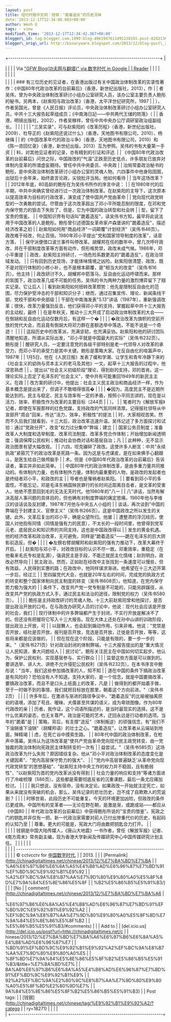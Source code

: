 ```yaml
--- 
layout: post 
title: 纽约时报中文网｜钱钢："跪着造反"的历史况味 
date:'2013-12-17T12:34:00.003+08:00' 
author: Wenh Q
tags: - view
modified\_time: '2013-12-17T12:34:42.367+08:00' 
blogger\_id: tag:blogger.com,1999:blog-4961947611491238191.post-8282136874725884237
blogger\_orig\_url: http://binaryware.blogspot.com/2013/12/blog-post\_2308.html
---
```

+--------------------------------------------------------------------------+
| <div>                                                                    |
|                                                                          |
| Via ["GFW Blog(功夫网与翻墙)" via 数字时代 in Google                     |
| Reader](https://www.blogger.com/blogger.g?blogID=4961947611491238191)    |
|                                                                          |
| </div>                                                                   |
|                                                                          |
| <div style="font-size: 14px; margin-top: 5px;">                          |
|                                                                          |
| ### 有三位历史的见证者，在香港出版过有关中国政治体制改革的实录性著作：《中国80年代政治改革的台前幕后》（香港，新世纪出版社，2013），作 |
| 者吴伟，曾为中央政治体制改革研讨小组办公室研究人员，该办公室主要负责人鲍彤的秘书。另两本，《赵紫阳与政治改革》（香港，太平洋世纪研究所，1997 |
| ），作者吴国光，曾是《人民日报》评论员，中央政治体制改革研讨小组办公室研究人员，中共十三大报告起草组成员；《中南海日記——中共两代王储的陨落》（ |
| 香港，明镜出版社，2002），作者吴稼祥，曾任中共中央办公厅调研室政治组副组长。 |
|                                                                          |
|                                                                          |
| "三吴实录"，可与赵紫阳的《改革历程》（香港，新世纪出版社，2009）、杜导正的《赵紫阳还说过什么》（香港，天地图书有限公司，2010）、杨继绳 |
| 的《中国改革年代的政治斗争》（香港，天地图书有限公司，2010）和《陈一咨回忆录》（香港，新世纪出版，2013）互为参照。吴伟的书有大量第一手资 |
| 料，对其他见证者的记录，亦有精到的引证和评述.
                           |
| 《中国80年代政治改革的台前幕后》问世之际，中国政改的"气温"正跌至历史低点，许多朋友已放弃对体制内变革的所谓虚妄期待。曾任中共中央委员、中央政 |
| 治局常委政治秘书的鲍彤，是中央政治体制改革研讨小组办公室的灵魂人物。六四事件中他身陷囹圄，出狱后十余年来，始终直言论政，尖锐批评当局。他如何看待 |
| 当年这场改革？
                                                          |
| 2012年年底，80高龄的鲍彤在为吴伟书所作的序言中说：
                      |
| 在1980年代的后半期，中共中央确实曾经进行过一次政治体制改革。在赵紫阳的主导下，这次原本以提高效率为目标的行政改革，演变成了使中国共产党由革命 |
| 党向现代政党转型的一次勇敢的尝试。尽管由于这次改革超出了邓小平所能忍耐的限度，在邓和党内保守势力的狙击下失败了，但是，它为中国的政治转型和社会转 |
| 型，留下了宝贵的借鉴。
                                                  |
| 中国知识界有句话叫"跪着造反"，读吴伟书方知，最早将此说法用于中国改革的人是鲍彤。鲍彤曾引述德国女革命家卢森堡讲的"跪着造反"，描述经济改革之初 |
| 赵紫阳如何用"商品经济"一词颠覆"计划经济"（吴伟书46页）。政改难于经改，何止百倍。1980年邓小平提出"党和国家领导制度的改革"，话音方落， |
| 保守派便借口波兰事件叫停改革。胡耀邦在任的数年中，曾几次呼吁政改，并在干部制度改革等方面有动作，但形格势禁，政改未成气候。1986年，邓小平重提 |
| 政改，赵紫阳主持研讨，一场危险系数更高的"跪着造反"，在政治领域发动。
    |
| 只有回到历史现场，才能体味情境之凶险。赵紫阳很清楚，政改，既不是对现行体制的小修小补，也不是根本颠覆，是"相当大的改变"（吴伟书16页）。他主持 |
| 政改研讨不久，胡耀邦中箭落马，反自由化运动呼啸而来。那样的氛围下，政治改革几成不可能的任务。吴伟的书为两种力量的激烈博弈留下了翔实记录。它让后人 |
| 看到赵紫阳如何扭转改革颓势：他先是限制反自由化的范围，尽力保护受冲击的干部和知识分子；继而，通过召集宣传、理论、新闻条线干部、党校干部和中央部级 |
| 干部在中南海发表"5.13"讲话（1987年），重新强调改革；很快，改革力量强劲反击，他们获得邓小平的支持，掌握起草中共十三大报告的主动权，最终 |
| 在是年秋天，推动十三大开成了启动政治体制改革的大会——在倒胡和反自由化运动仅数月后，有这样一个� |
|                                                                          |
| �政治改革为旗帜的空前开放的党代大会，而且竟有倒胡大将邓力群在差额选举中落选，不能不说是一个奇迹！
 |
|                                                                          |
| 这段历史中的改革派，充满坚韧，也充满妥协。赵紫阳和他的研讨团队清醒地知道，所谓从实际出发，"邓小平就是中国最大的实际"（吴伟书232页）。鲍彤提 |
| 醒研究人员，一定要注意党的各级干部特别是老一代领导人对改革的承受力，而邓小平的承受力是其中关键。鲍彤是策略大家。在反自由化的喧嚣声中，1987年 |
| 1月5日，他在《人民日报》发表了缓和学潮、让学生和青年冷静下来的《社会主义的幼驹与资本主义的老马及其他》一文。起草十三大报告的过程中，他深思熟虑 |
| ，提出以"社会主义初级阶段"理论，得到赵的支持，邓的首肯。这一理论实际上否定了毛泽东的"社会主义"，使中共有可能重回1949年的新民主主义。在政 |
| 改方案的研讨中，他提出：社会主义民主政治和商品经济一样，作为基本概念是提出来了，但调子不敢唱得很高� |
|                                                                          |
| �因为，高度民主不是近期所能达到的。民主与稳定、民主与效率有一定的矛盾，按照小平同志讲的，现在是以活力、效率、积极性作为改革的主要目标（244页 |
| ）。
                                                                    |
| 笔者时为《解放军报》记者，即使在军报那样的红色党媒，支持政改的气氛同样浓厚。记得报社领导从中宣部开"周会"回来，传达"活力，效率，积极性"的提法 |
| 时，大家相视苦笑。然而不久后我们就看到，十三大后，政治改革迅速升温。吴伟记述了多方面探讨和试验：通过"党政分开"，改变"权力过分集中"弊端；建立 |
| 国家公务员制度；准备改革人大制度和选举制度、改革司法制度、改革多党合作体制；开始增加新闻透明度；强调保障公民权利；推动社会协商对话和基层自治；凡 |
| 此种种，无不显示政治图景有望大幅改观。
                                  |
| 六四，坦克碾碎了政改。这使许多人断言：中共"永续执政"紧箍咒下的政治改革是死路一条。因为这是与虎谋皮，是在如来佛手心翻跟斗，是医生给自己做颅脑手 |
| 术。但是《中国80年代政治改革的台前幕后》告诉读者，事实并非如此简单。
    |
| 中国80年代的政治体制改革，是由多重力量共同推动的。有体制内力量，也有体制外力量。体制内最重要的人物，是政改的发起者也是终结者邓小平，和政改的主 |
| 导者也是罹祸者赵紫阳。
                                                  |
| 要看到邓小平的多面性。不能忘记，邓是毛泽东祸国殃民罪行的长时间近距离目击者，是文革的受害人，他绝不愿意回到毛的无法无天时代。他1980年的"八一 |
| 八"讲话，当然有解决高层人事问题的具体目的，但也确有对制度弊端的痛定思痛。1980年他与李维汉的谈话谈及反封建，1987年7月他与中央五人小组的 |
| 谈话，再次谈到"中国的弊端在于封建主义、官僚主义"（吴伟书266页）。这是中国政改之所以发生的关键。此外，文革后复出的邓小平，确是众望所归。他屡 |
| 遭整肃的浮沉经历，使国人对他抱有同情（同情是强有力的民意），不太长的一段时间里，他曾得到党军元老、底层民众和知识界的共同支持，这也是中国政改得以 |
| 发生的黄金机遇。他的经济改革和政治改革，无可避免，同样是"跪着造反"——跪在毛泽东的巨大阴影前造反。但� |
|                                                                          |
| �左膀右臂胡耀邦和赵紫阳的强有力推动下，改革大幕终于开启。
               |
| 赵紫阳与邓小平，对政改目标的认识不尽一致。邓重效率，重稳定（在他看来毛氏专权是乱源），强调民主是手段，不能迁就民主化情绪；赵则明白，政改必然导向 |
| 民主政治。然而，正如赵在经改中主张找到一条速度可以慢些，但有效益，人民得到实惠的路；在政改中，他同样谋求渐进。他希望在十三大迈开第一步后，经过三 |
| 至四届党代大会，也就是20年左右的时间，完成党的执政方式的转变和整个国家体制向民主制度的转变（吴伟书608页）。他知道，在党内保守势力极为强大的 |
| 条件下，改变共产党一党专制是不可能的，只能另辟蹊径，从改变共产党的执政方式入手，通过民主和法治的途径，限制党的权力（吴伟书580页）。
 |
|                                                                          |
| 鲍彤是主持政改研讨的灵魂人物。十三大前赵紫阳曾和他探讨，是否提出政治开放的口号。在与政改办研究人员的讨论中，他说：现代社会应该是开放的社会，我们 |
| 现行体制中的许多弊端都产生于封闭，不实行开放是解决不了的。但还没有把握将它写入十三大报告。现在大体上还处在孙中山讲的训政阶段，提出政治上开放，可 |
| 以鼓舞人，也会起到煽动作用，引来非难。他说："党禁是否开放，结社是否开放，报刊是否开放，竞选是否开放，迁徙是否开放，等等，这些将来都是应该做的， |
| 但在现在这个阶段，只能是有限的，要一步一步的来。"（吴伟书271页）针对政治封闭的体制弊端，十三大报告提出的是"重大情况让人民知道，重大问题经人 |
| 民讨论"。鲍彤关注民主在中国如何切实起步。他认为，保护公民权利、实现基层参与、实行群众 |
|                                                                          |
| 监督这些方面是可以做到的。要讲选举、讲人大、讲绝不允许侵犯公民权利（吴伟书232页）。在本书序言中鲍彤说："当年，我们这些参加搞改革的人，知不知 |
| 道在中国的条件下搞政治改革是有风险的？恐怕没有人不知道。支持大家的，是一个信念，就是中国要搞改革，要搞政治改革，而且不是口头上纸面上的改革，凡是 |
| 做得到的都开始着手做，至于一时做不到的事情，我们就把目标放在那里，朝着这个方向前进。"（吴伟书2页）
 |
|                                                                          |
| 许多年后，在激进与渐进的路径争议中，"跪着造反"的比喻被抽离原初的语境，添加了苟且、暧昧、犬儒甚至共谋的语义，成为卑琐图像。作为80年代政改的亲 |
| 历者，我作证，这个词语所描述的，是当时最现实的选择。这不是什么优美的姿态，也无关尊严。政治是可能的艺术，迂回永远是行动者的选项。当年的"跪着"是 |
| 策略，背后，有支撑"造反"（体制叛逆）的顽强信念，有"我们不下油锅谁下油锅"（胡耀邦语）的壮士之心。"跪着造反"，让改革者从云端站到地面，殚精竭 |
| 虑，在死亡谷中摸索生路。
                                                |
| 80年代中国的政治体制改革，在枪声中落幕。吴伟认为这场改革是"使共产党由革命党向现代民主政党转变、由一党独裁的政治体制向宪政民主体制转变的一次有 |
| 益尝试。"（吴伟书585页）这场政治改革为什么失败？原因错综复杂。他从"邓小平对政治体制改革的态度变化是关键因素"、"党内高层保守势力的强大"、 |
| "党内中高层普遍缺乏'从革命党向现代政党转型'的思想基础"、"赵紫阳主持中央工作的权力并不稳固，且有脆弱性"、"以赵紫阳为首的党内改革派没有得到 |
| 社会力量的响应和支持"等诸方面进行了冷峻梳理（586页）。这些都是需要彻底反省的沉重课题，最后一条尤应痛加检讨。
 |
|                                                                          |
| 我只想说，没有宿命，没有决定论。如果政改一开始就注定死亡，如果从来就没有突破的机会，那么，吴伟记录的悲壮历史，岂不成了自欺欺人的荒诞剧？
 |
|                                                                          |
| 时移世易，此段历史不可能重复。今天的环境更加凶险，但政改的条件已更成熟。中国所有的变革者——无论在野在朝，是激是渐，或跪或站——都应从《中国80 |
| 年代政治改革的台前幕后》中获得鲍彤所说的"宝贵的借鉴"。宪政之门的钥匙并非仅有一把。新一代政治家需要对前人已付出惨重代价的历史，有起码的认知乃至 |
| 尊重。更大的可能是，宪政大门将由数把钥匙合力打开。
                      |
| <div>                                                                    |
|                                                                          |
| 钱钢是中国大陆传媒人，《唐山大地震》一书作者，曾任《解放军报》记者、《南方周末》常务副主编，现为香港大学新闻及传媒研究中心中国传媒研究计划主任。 |
|                                                                          |
|                                                                          |
| </div>                                                                   |
|                                                                          |
| ------------------------------------------------------------------------ |
|                                                                          |
| © cctvcctv for [中国数字时代](http://chinadigitaltimes.net/chinese),     |
| 2013. |                                                                  |
| [Permalink](http://chinadigitaltimes.net/chinese/2013/12/%E7%BA%BD%E7%BA |
| %A6%E6%97%B6%E6%8A%A5%E4%B8%AD%E6%96%87%E7%BD%91%EF%BD%9C%E9%92%B1%E9%92 |
| %A2%EF%BC%9A%E8%B7%AA%E7%9D%80%E9%80%A0%E5%8F%8D%E7%9A%84%E5%8E%86%E5%8F |
| %B2%E5%86%B5%E5%91%B3/)                                                  |
| | [No                                                                    |
| comment](http://chinadigitaltimes.net/chinese/2013/12/%E7%BA%BD%E7%BA%A6 |
| %E6%97%B6%E6%8A%A5%E4%B8%AD%E6%96%87%E7%BD%91%EF%BD%9C%E9%92%B1%E9%92%A2 |
| %EF%BC%9A%E8%B7%AA%E7%9D%80%E9%80%A0%E5%8F%8D%E7%9A%84%E5%8E%86%E5%8F%B2 |
| %E5%86%B5%E5%91%B3/#comments)                                            |
| | Add to                                                                 |
| [del.icio.us](http://del.icio.us/post?url=http://chinadigitaltimes.net/c |
| hinese/2013/12/%E7%BA%BD%E7%BA%A6%E6%97%B6%E6%8A%A5%E4%B8%AD%E6%96%87%E7 |
| %BD%91%EF%BD%9C%E9%92%B1%E9%92%A2%EF%BC%9A%E8%B7%AA%E7%9D%80%E9%80%A0%E5 |
| %8F%8D%E7%9A%84%E5%8E%86%E5%8F%B2%E5%86%B5%E5%91%B3/&title=%E7%BA%BD%E7% |
| BA%A6%E6%97%B6%E6%8A%A5%E4%B8%AD%E6%96%87%E7%BD%91%EF%BD%9C%E9%92%B1%E9% |
| 92%A2%EF%BC%9A%E2%80%9C%E8%B7%AA%E7%9D%80%E9%80%A0%E5%8F%8D%E2%80%9D%E7% |
| 9A%84%E5%8E%86%E5%8F%B2%E5%86%B5%E5%91%B3)
                              |
| Post tags:                                                               |
| [钱钢](http://chinadigitaltimes.net/chinese/tag/%E9%92%B1%E9%92%A2/?catego |
| ry=18271)                                                                |
|                                                                          |
| </div>                                                                   |
+--------------------------------------------------------------------------+


